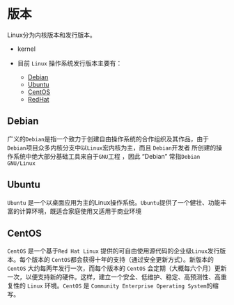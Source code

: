 # 版本
Linux分为内核版本和发行版本。

- kernel

- 目前  `Linux`  操作系统发行版本主要有：
    - [Debian](https://www.debian.org/) 
    - [Ubuntu](https://ubuntu.com/) 
    - [CentOS](https://www.centos.org/)
    - [RedHat](https://www.redhat.com/en)


## Debian

 广义的`Debian`是指一个致力于创建自由操作系统的合作组织及其作品，由于`Debian`项目众多内核分支中以`Linux`宏内核为主，而且 `Debian`开发者 所创建的操作系统中绝大部分基础工具来自于`GNU`工程 ，因此 “Debian” 常指`Debian GNU/Linux`
  
## Ubuntu

`Ubuntu` 是一个以桌面应用为主的Linux操作系统。`Ubuntu`提供了一个健壮、功能丰富的计算环境，既适合家庭使用又适用于商业环境

## CentOS 

 `CentOS` 是一个基于`Red Hat Linux` 提供的可自由使用源代码的企业级`Linux`发行版本。每个版本的 `CentOS`都会获得十年的支持（通过安全更新方式）。新版本的 `CentOS` 大约每两年发行一次，而每个版本的 `CentOS` 会定期（大概每六个月）更新一次，以便支持新的硬件。这样，建立一个安全、低维护、稳定、高预测性、高重复性的 `Linux` 环境。`CentOS` 是 `Community Enterprise Operating System`的缩写。